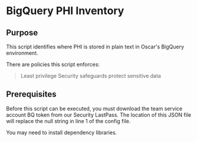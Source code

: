 # BigQuery PHI Inventory

## Purpose

This script identifies where PHI is stored in plain text in Oscar's BigQuery
environment.

There are policies this script enforces:
> Least privilege
> Security safeguards protect sensitive data

## Prerequisites

Before this script can be executed, you must download the team service account
BQ token from our Security LastPass. The location of this JSON file will replace
the null string in line 1 of the config file.

You may need to install dependency libraries.
